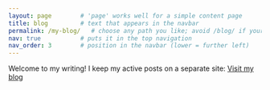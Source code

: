 ```yaml
---
layout: page        # 'page' works well for a simple content page
title: blog         # text that appears in the navbar
permalink: /my-blog/   # choose any path you like; avoid /blog/ if your old page still uses it
nav: true           # puts it in the top navigation
nav_order: 3        # position in the navbar (lower = further left)
---
```

<p class="lead text-center">
  Welcome to my writing! I keep my active posts on a separate site:
  <a class="btn btn-primary btn-lg ms-2" href="https://kriishahate.github.io/Kriish-Blog/" target="_blank" rel="noopener">
    Visit my blog 
  </a>
</p>
